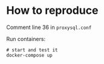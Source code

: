 How to reproduce
================

Comment line 36 in `proxysql.conf`

Run containers:

    # start and test it
    docker-compose up
